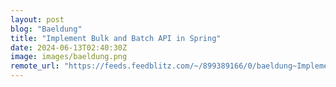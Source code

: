 ```yaml
---
layout: post
blog: "Baeldung"
title: "Implement Bulk and Batch API in Spring"
date: 2024-06-13T02:40:30Z
image: images/baeldung.png
remote_url: "https://feeds.feedblitz.com/~/899389166/0/baeldung~Implement-Bulk-and-Batch-API-in-Spring"
---
```

